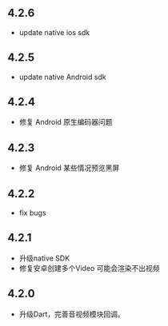 ## 4.2.6
* update native ios sdk

## 4.2.5
* update native Android sdk

## 4.2.4
* 修复 Android 原生编码器问题

## 4.2.3
* 修复 Android 某些情况预览黑屏

## 4.2.2
* fix bugs

## 4.2.1

* 升级native SDK
* 修复安卓创建多个Video 可能会渲染不出视频

## 4.2.0

* 升级Dart，完善音视频模块回调。

